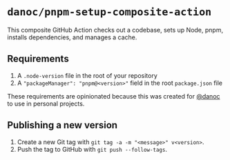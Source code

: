 # `danoc/pnpm-setup-composite-action`

This composite GitHub Action checks out a codebase, sets up Node, pnpm, installs dependencies, and manages a cache.

## Requirements

1. A `.node-version` file in the root of your repository
2. A `"packageManager": "pnpm@<version>"` field in the root `package.json` file

These requirements are opinionated because this was created for [@danoc](https://github.com/danoc) to use in personal projects.

## Publishing a new version

1. Create a new Git tag with `git tag -a -m "<message>" v<version>`.
2. Push the tag to GitHub with `git push --follow-tags`.
